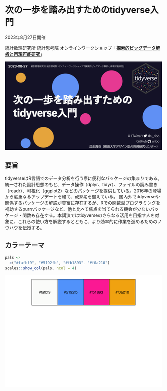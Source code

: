 # 次の一歩を踏み出すためのtidyverse入門

2023年8月27日開催

統計数理研究所 統計思考院
オンラインワークショップ「[**探索的ビッグデータ解析と再現可能研究**](https://sites.google.com/view/ws-ebda-rr-2023/)」

<img src="images/cover.jpeg" data-fig-align="center" />

## 要旨

tidyverseはR言語でのデータ分析を行う際に便利なパッケージの集まりである。
統一された設計思想のもと、データ操作（dplyr、tidyr）、ファイルの読み書き（readr）、可視化（ggplot2）などのパッケージを提供している。2016年の登場から度重なるアップデートを経て、成熟期を迎えている。
国内外でtidyverseや関係するパッケージの解説が豊富に存在するが、Rでの関数型プログラミングを補助するpurrrパッケージなど、他と比べて焦点を当てられる機会が少ないパッケージ・関数も存在する。本講演ではtidyverseのさらなる活用を目指す人を対象に、これらの使い方を解説するとともに、より効率的に作業を進めるためのノウハウを伝授する。

## カラーテーマ

``` r
pals <- 
  c("#fafbf9", "#5192fb", "#fb1893", "#f0a210")
scales::show_col(pals, ncol = 4)
```

![](README_files/figure-commonmark/unnamed-chunk-1-1.png)

